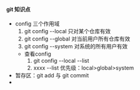 #### git 知识点
+ config 三个作用域
    1. git config --local 只对某个仓库有效
    2. git config --global 对当前用户所有仓库有效
    3. git config --system 对系统的所有用户有效
  - 查看config
    1. git config --local --list
    2. xxxx --list
    优先级：local>global>system
+ 暂存区：git add 与 git commit
+ 

